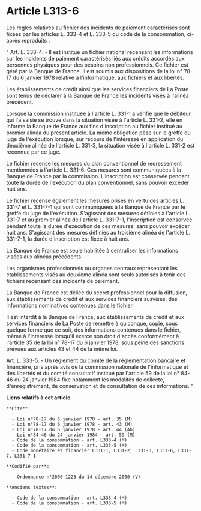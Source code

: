 # Article L313-6

Les règles relatives au fichier des incidents de paiement caractérisés sont fixées par les articles L. 333-4 et L. 333-5 du
code de la consommation, ci-après reproduits :

" Art. L. 333-4. - Il est institué un fichier national recensant les informations sur les incidents de paiement caractérisés
liés aux crédits accordés aux personnes physiques pour des besoins non professionnels. Ce fichier est géré par la Banque de
France. Il est soumis aux dispositions de la loi n° 78-17 du 6 janvier 1978 relative à l'informatique, aux fichiers et aux
libertés.

Les établissements de crédit ainsi que les services financiers de La Poste sont tenus de déclarer à la Banque de France les
incidents visés à l'alinéa précédent.

Lorsque la commission instituée à l'article L. 331-1 a vérifié que le débiteur qui l'a saisie se trouve dans la situation
visée à l'article L. 331-2, elle en informe la Banque de France aux fins d'inscription au fichier institué au premier alinéa
du présent article. La même obligation pèse sur le greffe du juge de l'exécution lorsque, sur recours de l'intéressé en
application du deuxième alinéa de l'article L. 331-3, la situation visée à l'article L. 331-2 est reconnue par ce juge.

Le fichier recense les mesures du plan conventionnel de redressement mentionnées à l'article L. 331-6. Ces mesures sont
communiquées à la Banque de France par la commission. L'inscription est conservée pendant toute la durée de l'exécution du
plan conventionnel, sans pouvoir excéder huit ans.

Le fichier recense également les mesures prises en vertu des articles L. 331-7 et L. 331-7-1 qui sont communiquées à la
Banque de France par le greffe du juge de l'exécution. S'agissant des mesures définies à l'article L. 331-7 et au premier
alinéa de l'article L. 331-7-1, l'inscription est conservée pendant toute la durée d'exécution de ces mesures, sans pouvoir
excéder huit ans. S'agissant des mesures définies au troisième alinéa de l'article L. 331-7-1, la durée d'inscription est
fixée à huit ans.

La Banque de France est seule habilitée à centraliser les informations visées aux alinéas précédents.

Les organismes professionnels ou organes centraux représentant les établissements visés au deuxième alinéa sont seuls
autorisés à tenir des fichiers recensant des incidents de paiement.

La Banque de France est déliée du secret professionnel pour la diffusion, aux établissements de crédit et aux services
financiers susvisés, des informations nominatives contenues dans le fichier.

Il est interdit à la Banque de France, aux établissements de crédit et aux services financiers de La Poste de remettre à
quiconque, copie, sous quelque forme que ce soit, des informations contenues dans le fichier, même à l'intéressé lorsqu'il
exerce son droit d'accès conformément à l'article 35 de la loi n° 78-17 du 6 janvier 1978, sous peine des sanctions prévues
aux articles 43 et 44 de la même loi.

Art. L. 333-5. - Un règlement du comité de la réglementation bancaire et financière, pris après avis de la commission
nationale de l'informatique et des libertés et du comité consultatif institué par l'article 59 de la loi n° 84-46 du 24
janvier 1984 fixe notamment les modalités de collecte, d'enregistrement, de conservation et de consultation de ces
informations. "

**Liens relatifs à cet article**

	**Cite**:

	  - Loi n°78-17 du 6 janvier 1978 - art. 35 (M)
	  - Loi n°78-17 du 6 janvier 1978 - art. 43 (M)
	  - Loi n°78-17 du 6 janvier 1978 - art. 44 (Ab)
	  - Loi n°84-46 du 24 janvier 1984 - art. 59 (M)
	  - Code de la consommation - art. L333-4 (M)
	  - Code de la consommation - art. L333-5 (M)
	  - Code monétaire et financier L331-1, L331-2, L331-3, L331-6, L331-7, L331-7-1

	**Codifié par**:

	  - Ordonnance n°2000-1223 du 14 décembre 2000 (V)

	**Anciens textes**:

	  - Code de la consommation - art. L333-4 (M)
	  - Code de la consommation - art. L333-5 (M)
